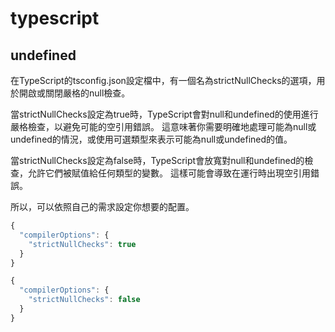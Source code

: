 # typescript

## undefined

在TypeScript的tsconfig.json設定檔中，有一個名為strictNullChecks的選項，用於開啟或關閉嚴格的null檢查。

當strictNullChecks設定為true時，TypeScript會對null和undefined的使用進行嚴格檢查，以避免可能的空引用錯誤。 這意味著你需要明確地處理可能為null或undefined的情況，或使用可選類型來表示可能為null或undefined的值。

當strictNullChecks設定為false時，TypeScript會放寬對null和undefined的檢查，允許它們被賦值給任何類型的變數。 這樣可能會導致在運行時出現空引用錯誤。

所以，可以依照自己的需求設定你想要的配置。

```typescript
{
  "compilerOptions": {
    "strictNullChecks": true
  }
}
```

```typescript
{
  "compilerOptions": {
    "strictNullChecks": false
  }
}
```
